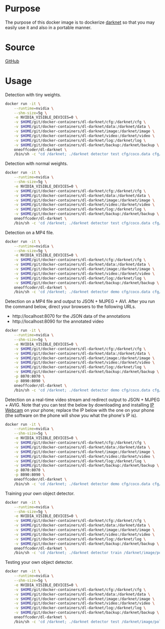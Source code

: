 # Purpose

The purpose of this docker image is to dockerize [darknet](https://pjreddie.com/darknet/) so that you may easily use it and also in a portable manner.

# Source

[GitHub](https://github.com/oneoffcoder/docker-containers/tree/master/dl-darknet)

# Usage

Detection with tiny weights.

```bash
docker run -it \
    --runtime=nvidia \
    --shm-size=5g \
    -e NVIDIA_VISIBLE_DEVICES=0 \
    -v $HOME/git/docker-containers/dl-darknet/cfg:/darknet/cfg \
    -v $HOME/git/docker-containers/dl-darknet/data:/darknet/data \
    -v $HOME/git/docker-containers/dl-darknet/image:/darknet/image \
    -v $HOME/git/docker-containers/dl-darknet/video:/darknet/video \
    -v $HOME/git/docker-containers/dl-darknet/log:/darknet/log \
    -v $HOME/git/docker-containers/dl-darknet/backup:/darknet/backup \
    oneoffcoder/dl-darknet \
    /bin/sh -c "cd /darknet; ./darknet detector test cfg/coco.data cfg/yolov3-tiny.cfg weight/yolov3-tiny.weights data/dog.jpg -dont_show > image/dog.log"
```

Detection with normal weights.

```bash
docker run -it \
    --runtime=nvidia \
    --shm-size=5g \
    -e NVIDIA_VISIBLE_DEVICES=0 \
    -v $HOME/git/docker-containers/dl-darknet/cfg:/darknet/cfg \
    -v $HOME/git/docker-containers/dl-darknet/data:/darknet/data \
    -v $HOME/git/docker-containers/dl-darknet/image:/darknet/image \
    -v $HOME/git/docker-containers/dl-darknet/video:/darknet/video \
    -v $HOME/git/docker-containers/dl-darknet/log:/darknet/log \
    -v $HOME/git/docker-containers/dl-darknet/backup:/darknet/backup \
    oneoffcoder/dl-darknet \
    /bin/sh -c 'cd /darknet; ./darknet detector test cfg/coco.data cfg/yolov3.cfg weight/yolov3.weights data/dog.jpg -dont_show'
```

Detection on a MP4 file.

```bash
docker run -it \
    --runtime=nvidia \
    --shm-size=5g \
    -e NVIDIA_VISIBLE_DEVICES=0 \
    -v $HOME/git/docker-containers/dl-darknet/cfg:/darknet/cfg \
    -v $HOME/git/docker-containers/dl-darknet/data:/darknet/data \
    -v $HOME/git/docker-containers/dl-darknet/image:/darknet/image \
    -v $HOME/git/docker-containers/dl-darknet/video:/darknet/video \
    -v $HOME/git/docker-containers/dl-darknet/log:/darknet/log \
    -v $HOME/git/docker-containers/dl-darknet/backup:/darknet/backup \
    oneoffcoder/dl-darknet \
    /bin/sh -c 'cd /darknet; ./darknet detector demo cfg/coco.data cfg/yolov3.cfg weight/yolov3.weights video/dummy.mp4 -out_filename video/dummy.avi -dont_show'
```

Detection on a MP4 file and output to JSON + MJPEG + AVI. After you run the command below, direct your browsers to the following URLs.

* http://localhost:8070 for the JSON data of the annotations
* http://localhost:8090 for the annotated video

```bash
docker run -it \
    --runtime=nvidia \
    --shm-size=5g \
    -e NVIDIA_VISIBLE_DEVICES=0 \
    -v $HOME/git/docker-containers/dl-darknet/cfg:/darknet/cfg \
    -v $HOME/git/docker-containers/dl-darknet/data:/darknet/data \
    -v $HOME/git/docker-containers/dl-darknet/image:/darknet/image \
    -v $HOME/git/docker-containers/dl-darknet/video:/darknet/video \
    -v $HOME/git/docker-containers/dl-darknet/log:/darknet/log \
    -v $HOME/git/docker-containers/dl-darknet/backup:/darknet/backup \
    -p 8070:8070 \
    -p 8090:8090 \
    oneoffcoder/dl-darknet \
    /bin/sh -c 'cd /darknet; ./darknet detector demo cfg/coco.data cfg/yolov3.cfg weight/yolov3.weights video/dummy.mp4 -json_port 8070 -mjpeg_port 8090 -ext_output -dont_show -out_filename video/dummy.avi'
```

Detection on a real-time video stream and redirect output to JSON + MJPEG + AVIG. Note that you can test the below by downloading and installing [IP Webcam](https://play.google.com/store/apps/details?id=com.pas.webcam) on your phone; replace the IP below with the one on your phone (the software on the phone will show you what the phone's IP is).

```bash
docker run -it \
    --runtime=nvidia \
    --shm-size=5g \
    -e NVIDIA_VISIBLE_DEVICES=0 \
    -v $HOME/git/docker-containers/dl-darknet/cfg:/darknet/cfg \
    -v $HOME/git/docker-containers/dl-darknet/data:/darknet/data \
    -v $HOME/git/docker-containers/dl-darknet/image:/darknet/image \
    -v $HOME/git/docker-containers/dl-darknet/video:/darknet/video \
    -v $HOME/git/docker-containers/dl-darknet/log:/darknet/log \
    -v $HOME/git/docker-containers/dl-darknet/backup:/darknet/backup \
    -p 8070:8070 \
    -p 8090:8090 \
    oneoffcoder/dl-darknet \
    /bin/sh -c 'cd /darknet; ./darknet detector demo cfg/coco.data cfg/yolov3.cfg weight/yolov3.weights http://192.168.0.210:8080/video?dummy=param.mjpg -json_port 8070 -mjpeg_port 8090 -ext_output -dont_show -out_filename video/dummy.avi'
```

Training your own object detector.

```bash
docker run -it \
    --runtime=nvidia \
    --shm-size=5g \
    -e NVIDIA_VISIBLE_DEVICES=0 \
    -v $HOME/git/docker-containers/dl-darknet/cfg:/darknet/cfg \
    -v $HOME/git/docker-containers/dl-darknet/data:/darknet/data \
    -v $HOME/git/docker-containers/dl-darknet/image:/darknet/image \
    -v $HOME/git/docker-containers/dl-darknet/video:/darknet/video \
    -v $HOME/git/docker-containers/dl-darknet/log:/darknet/log \
    -v $HOME/git/docker-containers/dl-darknet/backup:/darknet/backup \
    oneoffcoder/dl-darknet \
    /bin/sh -c 'cd /darknet; ./darknet detector train /darknet/image/polygons/iaia-polygons.data /darknet/image/polygons/tiny-yolo-iaia-polygons.cfg -dont_show'
```

Testing your own object detector.

```bash
docker run -it \
    --runtime=nvidia \
    --shm-size=5g \
    -e NVIDIA_VISIBLE_DEVICES=0 \
    -v $HOME/git/docker-containers/dl-darknet/cfg:/darknet/cfg \
    -v $HOME/git/docker-containers/dl-darknet/data:/darknet/data \
    -v $HOME/git/docker-containers/dl-darknet/image:/darknet/image \
    -v $HOME/git/docker-containers/dl-darknet/video:/darknet/video \
    -v $HOME/git/docker-containers/dl-darknet/log:/darknet/log \
    -v $HOME/git/docker-containers/dl-darknet/backup:/darknet/backup \
    oneoffcoder/dl-darknet \
    /bin/sh -c 'cd /darknet; ./darknet detector test /darknet/image/polygons/iaia-polygons.data /darknet/image/polygons/tiny-yolo-iaia-polygons.cfg /darknet/backup/tiny-yolo-iaia-polygons_last.weights -ext_output -dont_show -out /darknet/log/result.json < /darknet/image/polygons/iaia-polygons_valid.txt'
```
